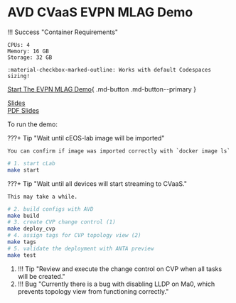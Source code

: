 # AVD CVaaS EVPN MLAG Demo

!!! Success "Container Requirements"

    CPUs: 4  
    Memory: 16 GB  
    Storage: 32 GB  

    :material-checkbox-marked-outline: Works with default Codespaces sizing!

[Start The EVPN MLAG Demo](https://codespaces.new/arista-netdevops-community/one-click-se-demos?quickstart=1&devcontainer_path=.devcontainer%2Favd_cvaas_evpn_mlag%2Fdevcontainer.json){ .md-button .md-button--primary }

[Slides](https://arista-netdevops-community.github.io/one-click-se-demos/slides/avd_cvaas.html)  
[PDF Slides](https://arista-netdevops-community.github.io/one-click-se-demos/pdfs/avd_cvaas.pdf)  

To run the demo:

???+ Tip "Wait until cEOS-lab image will be imported"

    You can confirm if image was imported correctly with `docker image ls`

```bash
# 1. start cLab
make start
```

???+ Tip "Wait until all devices will start streaming to CVaaS."

    This may take a while.

```bash
# 2. build configs with AVD
make build
# 3. create CVP change control (1)
make deploy_cvp
# 4. assign tags for CVP topology view (2)
make tags
# 5. validate the deployment with ANTA preview
make test
```

1. !!! Tip "Review and execute the change control on CVP when all tasks will be created."
2. !!! Bug "Currently there is a bug with disabling LLDP on Ma0, which prevents topology view from functioning correctly."
